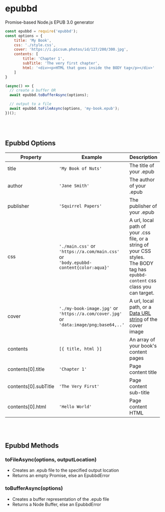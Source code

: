 # epubbd
Promise-based Node.js EPUB 3.0 generator


```js
const epubbd = require('epubbd');
const options = {
    title: 'My Book',
    css: './style.css',
    cover: 'https://i.picsum.photos/id/127/200/300.jpg',
    contents: [
        title: 'Chapter 1',
        subTitle: 'The very first chapter',
        html: '<div><p>HTML that goes inside the BODY tag</p></div>'
    ]
}

(async() => {
  // create a buffer OR
  await epubbd.toBufferAsync(options);

  // output to a file
  await epubbd.toFileAsync(options, 'my-book.epub');
})();
```

<br />
<br />

## Epubbd Options
| Property | Example | Description |
|-------------------|--------------------------------------------------------------------------------------|--------------------------------------------------------------------------------------------------------------------------------------------------------|
| title | `'My Book of Nuts'` | The title of your .epub |
| author | `'Jane Smith'` | The author of your .epub |
| publisher | `'Squirrel Papers'` | The publisher of your .epub |
| css | `'./main.css'` or<br /> `'https://a.com/main.css'` or<br />`'body.epubbd-content{color:aqua}'` |  A url, local path of your .css file, or a string of your CSS styles.<br />The BODY tag has `epubbd-content` css class you can target. |
| cover | `'./my-book-image.jpg'` or<br />`'https://a.com/cover.jpg'` or <br /> `'data:image/png;base64,..'` | A url, local path, or a [Data URL string](https://developer.mozilla.org/en-US/docs/Web/HTTP/Basics_of_HTTP/Data_URIs) of the cover image |
| contents | `[{ title, html }]` | An array of your book's content pages |
| contents[0].title | `'Chapter 1'` | Page content title |
| contents[0].subTitle | `'The Very First'` | Page content sub-title |
| contents[0].html | `'Hello World'` | Page content HTML |
  
<br />
<br />

## Epubbd Methods

### toFileAsync(options, outputLocation)
* Creates an .epub file to the specified output location
* Returns an empty Promise, else an EpubbdError

### toBufferAsync(options)
* Creates a buffer representation of the .epub file
* Returns a Node Buffer, else an EpubbdError